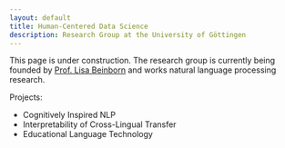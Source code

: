 ```yaml
---
layout: default
title: Human-Centered Data Science 
description: Research Group at the University of Göttingen
---
```

This page is under construction. The research group is currently being founded by [Prof. Lisa Beinborn](https://beinborn.eu/) and works natural language processing research. 

Projects:

- Cognitively Inspired NLP
- Interpretability of Cross-Lingual Transfer
- Educational Language Technology

